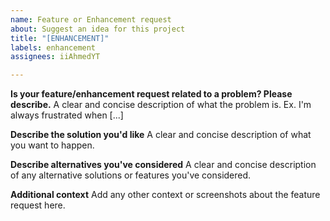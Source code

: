 ```yaml
---
name: Feature or Enhancement request
about: Suggest an idea for this project
title: "[ENHANCEMENT]"
labels: enhancement
assignees: iiAhmedYT

---
```


**Is your feature/enhancement request related to a problem? Please describe.**
A clear and concise description of what the problem is. Ex. I'm always frustrated when [...]

**Describe the solution you'd like**
A clear and concise description of what you want to happen.

**Describe alternatives you've considered**
A clear and concise description of any alternative solutions or features you've considered.

**Additional context**
Add any other context or screenshots about the feature request here.
